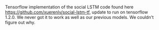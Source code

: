 Tensorflow implementation of the social LSTM code found here https://github.com/xuerenlv/social-lstm-tf, update to run on tensorflow 1.2.0. We never got it to work as well as our previous models. We couldn't figure out why.

